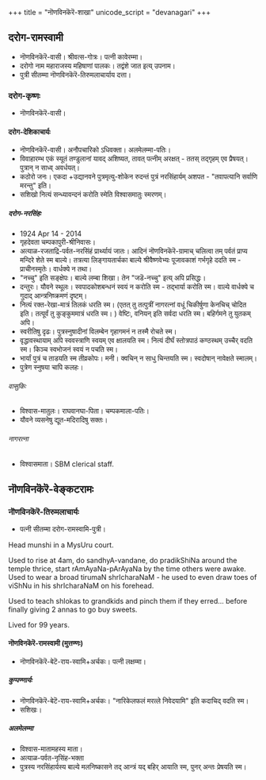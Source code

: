 +++
title = "नॊणविनकॆरॆ-शाखा"
unicode_script = "devanagari"
+++
## दरोग-रामस्वामी
- नॊणविनकॆरॆ-वासी। श्रीवत्स-गोत्रः। पत्नी कावेरम्मा।
- दरोगो नाम महाराजस्य महिषाणां पालकः। तद्वंशे जात इत्य् उपनाम।
- पुत्री सीतम्मा नॊणविनकॆरॆ-तिरुमलाचार्याय दत्ता।

### दरोग-कृष्णः
- नॊणविनकॆरॆ-वासी।

#### दरोग-देशिकाचार्यः
- नॊणविनकॆरॆ-वासी। अनौपचारिको ऽधिवक्ता। अलमेलम्मा-पतिः।
- विवाहारम्भ एकं स्यूतं तण्डुलानां यावद् अशिष्यत, तावत् पत्नीम् अरक्षत् - ततस् तद्गृहम् एव प्रैषयत्। पुत्रान् न साध्व् अवर्धयत्।
- कठोरो जनः। एकदा +उद्यानवने पुत्रमृत्यु-शोकेन रुदन्तं पुत्रं नरसिंहार्यम् अशपत - "तवापत्यानि सर्वाणि मरन्तु" इति।
- सशिखो नित्यं सन्ध्यावन्दनं करोति स्मेति विश्वासमातुः स्मरणम्।

##### दरोग-नरसिंहः
- 1924 Apr 14 - 2014
- गृहदेवता चम्पकापुरी-श्रीनिवासः।
- अत्याळ-रजताद्रि-पर्वत-नरसिंहं प्रार्थ्यायं जातः। आदिनं नॊणविनकॆरॆ-ग्रामाच् चलित्वा तम् पर्वतं प्राप्य मन्दिरे शेते स्म बाल्ये। तत्रत्या लिङ्गायतार्चका बाल्ये श्रीवैष्णवेभ्यः पूजावकाशं गर्भगृहे ददति स्म - प्राचीनस्मृतेः। वार्धक्ये न तथा।
- "नच्चु" इति सङ्क्षेपः। बाल्ये लम्बा शिखा। तेन "जडॆ-नच्चु" इत्य् अपि प्रसिद्धः।
- दन्तुरः। यौवने स्थूलः। स्वपादकोशबन्धनं स्वयं न करोति स्म - तद्भार्या करोति स्म। वाल्ये वार्धक्ये च गुदाद् आन्त्रनिष्क्रमणं दृष्टम्।
- नित्यं रक्त-रेखा-मात्रं तिलकं धरति स्म। (एतत् तु तत्पुत्रीं नागरत्नां वधूं चिकीर्षुणा केनचिच् चोदित इति। तत्पूर्वं तु कुङ्कुममात्रं धरति स्म। ) वेष्टिः, वनियन् इति सर्वदा धरति स्म। बहिर्गमने तु युतकम् अपि।
- स्वरीतिषु दृढः। पुत्रस्नुषादीनां विलम्बेन गृहागमनं न तस्मै रोचते स्म।
- वृद्धावस्थायाम् अपि स्ववस्त्राणि स्वयम् एव क्षालयति स्म। नित्यं दीर्घं स्तोत्रपाठं कण्ठस्थम् उच्चैर् वदति स्म। किञ्च स्वभोजनं स्वयं न पचति स्म।
- भार्यां पुत्रं च ताडयति स्म तीव्रकोपः। मनी। क्वचिन् न साधु चिन्तयति स्म। स्वदोषान् नावेक्षते स्मालम्।
- पुत्रेण स्नुषया चापि कलहः।


###### वासुकिः
- विश्वास-मातुलः। राघवानघा-पिता। चम्पकमाला-पतिः।
- यौवने व्यसनेषु द्यूत-मदिरादिषु सक्तः।

###### नागरत्ना
- विश्वासमाता। SBM clerical staff.

## नॊणविनकॆरॆ-वेङ्कटरामः
### नॊणविनकॆरॆ-तिरुमलाचार्यः
- पत्नी सीतम्मा दरोग-रामस्वामि-पुत्री।

Head munshi in a MysUru court.

Used to rise at 4am, do sandhyA-vandane, do pradikShiNa around the temple thrice, start rAmAyaNa-pArAyaNa by the time others were awake. Used to wear a broad tirumaN shrIcharaNaM - he used to even draw toes of viShNu in his shrIcharaNaM on his forehead.

Used to teach shlokas to grandkids and pinch them if they erred... before finally giving 2 annas to go buy sweets.

Lived for 99 years.

#### नॊणविनकॆरॆ-रामस्वामी (मुत्तण्णः)
- नॊणविनकॆरॆ-बेटॆ-राय-स्वामि+अर्चकः। पत्नी लक्षम्मा।

##### कुप्पण्णार्यः
- नॊणविनकॆरॆ-बेटॆ-राय-स्वामि+अर्चकः। "नारिकेलफलं मरत्ले निवेदयामि" इति कदाचिद् वदति स्म।
- सशिखः।

##### अलमेलम्मा
- विश्वास-मातामहस्य माता।
- अत्याळ-पर्वत-नृसिंह-भक्ता
- पुत्रस्य नरसिंहार्यस्य बाल्ये मलनिष्कासने तद् आन्त्रं यद् बहिर् आयाति स्म, पुनर् अन्तः प्रेषयति स्म।


